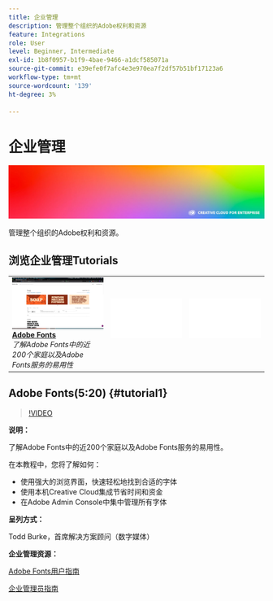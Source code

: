 ```yaml
---
title: 企业管理
description: 管理整个组织的Adobe权利和资源
feature: Integrations
role: User
level: Beginner, Intermediate
exl-id: 1b8f0957-b1f9-4bae-9466-a1dcf585071a
source-git-commit: e39efe0f7afc4e3e970ea7f2df57b51bf17123a6
workflow-type: tm+mt
source-wordcount: '139'
ht-degree: 3%

---
```


# 企业管理

![教程主图](../assets/hero_cce.jpg)

管理整个组织的Adobe权利和资源。

## 浏览企业管理Tutorials

<table style="table-layout:fixed">
<tr>
 <td>
   <a href="enterprise.md#tutorial1">
      <img alt="Adobe Fonts" src="../assets/fonts_burke_thumbnail.jpg" />
   </a>
    <div>
   <a href="enterprise.md#tutorial1"><strong>Adobe Fonts</strong></a>
    </div>
    <em>了解Adobe Fonts中的近200个家庭以及Adobe Fonts服务的易用性</em>
    <br>
  </td>
  <td>
    <img alt="间隔物" src="../assets/Whitespacer.png" />
    <div>
    <br>
  </td>
  <td>
    <img alt="间隔物" src="../assets/Whitespacer.png" />
    <div>
    <br>
  </td>
</tr>
</table>

## Adobe Fonts(5:20) {#tutorial1}

>[!VIDEO](https://video.tv.adobe.com/v/328226?hidetitle=true)

**说明：**

了解Adobe Fonts中的近200个家庭以及Adobe Fonts服务的易用性。

在本教程中，您将了解如何：
* 使用强大的浏览界面，快速轻松地找到合适的字体
* 使用本机Creative Cloud集成节省时间和资金
* 在Adobe Admin Console中集中管理所有字体

**呈列方式：**

Todd Burke，首席解决方案顾问（数字媒体）

**企业管理资源：**

[Adobe Fonts用户指南](https://helpx.adobe.com/fonts/user-guide.html)

[企业管理员指南](https://helpx.adobe.com/enterprise/admin-guide.html)

